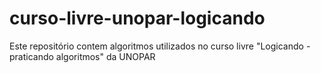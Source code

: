 curso-livre-unopar-logicando
============================

Este repositório contem algoritmos utilizados no curso livre "Logicando - praticando algoritmos" da UNOPAR
